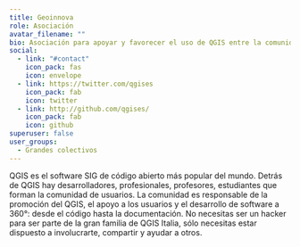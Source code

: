 ```yaml
---
title: Geoinnova
role: Asociación
avatar_filename: ""
bio: Asociación para apoyar y favorecer el uso de QGIS entre la comunidad española.
social:
  - link: "#contact"
    icon_pack: fas
    icon: envelope
  - link: https://twitter.com/qgises
    icon_pack: fab
    icon: twitter
  - link: http://github.com/qgises/
    icon_pack: fab
    icon: github
superuser: false
user_groups:
  - Grandes colectivos
---
```

QGIS es el software SIG de código abierto más popular del mundo. Detrás de QGIS hay desarrolladores, profesionales, profesores, estudiantes que forman la comunidad de usuarios. La comunidad es responsable de la promoción del QGIS, el apoyo a los usuarios y el desarrollo de software a 360°: desde el código hasta la documentación. No necesitas ser un hacker para ser parte de la gran familia de QGIS Italia, sólo necesitas estar dispuesto a involucrarte, compartir y ayudar a otros.